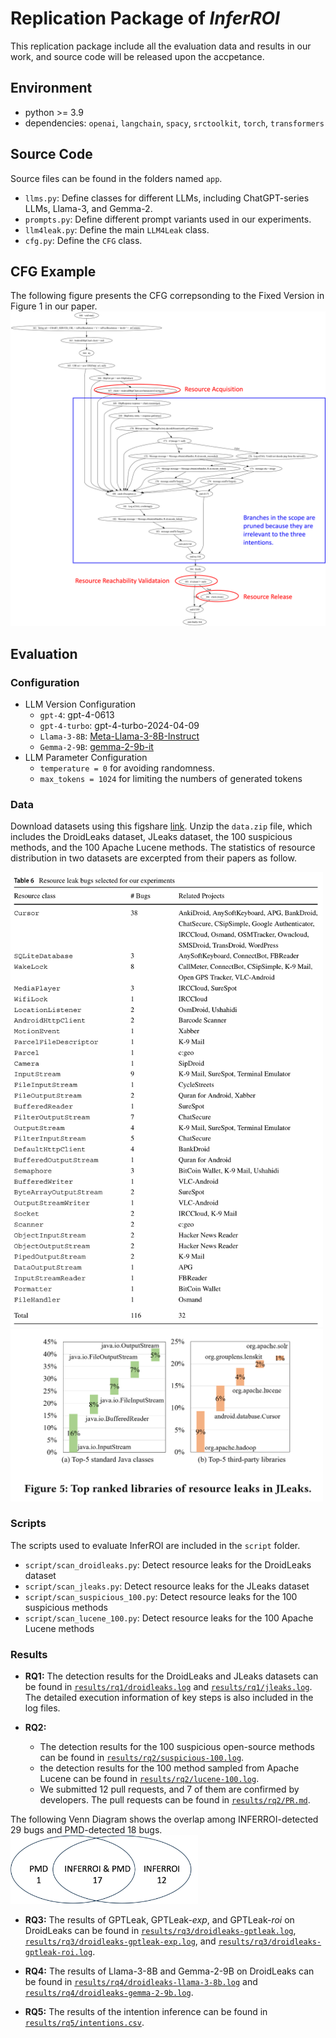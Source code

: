 # Replication Package of *InferROI*
This replication package include all the evaluation data and results in our work, and source code will be released upon the accpetance.





## Environment
- python >= 3.9
- dependencies: `openai`, `langchain`, `spacy`, `srctoolkit`, `torch`, `transformers`

## Source Code
Source files can be found in the folders named `app`.
- `llms.py`: Define classes for different LLMs, including ChatGPT-series LLMs, Llama-3, and Gemma-2.
- `prompts.py`: Define different prompt variants used in our experiments.
- `llm4leak.py`: Define the main `LLM4Leak` class.
- `cfg.py`: Define the `CFG` class.

## CFG Example
The following figure presents the CFG correpsonding to the Fixed Version in Figure 1 in our paper.
<img src="images/cfg.png" alt="CFG" width="800"/>


## Evaluation

### Configuration
- LLM Version Configuration
  - `gpt-4`: gpt-4-0613
  - `gpt-4-turbo`: gpt-4-turbo-2024-04-09
  - `Llama-3-8B`: [Meta-Llama-3-8B-Instruct](https://huggingface.co/meta-llama/Meta-Llama-3-8B-Instruct)
  - `Gemma-2-9B`: [gemma-2-9b-it](https://huggingface.co/google/gemma-2-9b-it)
- LLM Parameter Configuration
  - `temperature = 0` for avoiding randomness.
  - `max_tokens = 1024` for limiting the numbers of generated tokens

### Data
Download datasets using this figshare [link](https://figshare.com/s/6b5623b4d2a18cf1e66e). Unzip the `data.zip` file, which includes the DroidLeaks dataset, JLeaks dataset, the 100 suspicious methods, and the 100 Apache Lucene methods. The statistics of resource distribution in two datasets are excerpted from their papers as follow.

<img src="images/droidleaks.png" alt="DroidLeaks" width="500"/>

<img src="images/jleaks.png" alt="JLeaks" width="500"/>


### Scripts
The scripts used to evaluate InferROI are included in the `script` folder.
- `script/scan_droidleaks.py`: Detect resource leaks for the DroidLeaks dataset
- `script/scan_jleaks.py`: Detect resource leaks for the JLeaks dataset
- `script/scan_suspicious_100.py`: Detect resource leaks for the 100 suspicious methods
- `script/scan_lucene_100.py`: Detect resource leaks for the 100 Apache Lucene methods

### Results
- **RQ1:** The detection results for the DroidLeaks and JLeaks datasets can be found in [`results/rq1/droidleaks.log`](./results/rq1/droidleaks.log) and [`results/rq1/jleaks.log`](./results/rq1/jleaks.log). The detailed execution information of key steps is also included in the log files.

- **RQ2:**
  - The detection results for the 100 suspicious open-source methods can be found in [`results/rq2/suspicious-100.log`](./results/rq2/suspicious-100.log). 
  - the detection results for the 100 method sampled from Apache Lucene can be found in [`results/rq2/lucene-100.log`](./results/rq2/lucene-100.log). 
  - We submitted 12 pull requests, and 7 of them are confirmed by developers. The pull requests can be found in [`results/rq2/PR.md`](./results/rq2/PR.md).

The following Venn Diagram shows the overlap among INFERROI-detected 29 bugs and PMD-detected 18 bugs.
<img src="images/venn.png" alt="Venn" width="300"/>

- **RQ3:** The results of GPTLeak, GPTLeak-*exp*, and GPTLeak-*roi* on DroidLeaks can be found in [`results/rq3/droidleaks-gptleak.log`](./results/rq3/droidleaks-gptleak.log), [`results/rq3/droidleaks-gptleak-exp.log`](./results/rq3/droidleaks-gptleak-exp.log), and [`results/rq3/droidleaks-gptleak-roi.log`](./results/rq3/droidleaks-gptleak-roi.log).

- **RQ4:** The results of Llama-3-8B and Gemma-2-9B on DroidLeaks can be found in [`results/rq4/droidleaks-llama-3-8b.log`](./results/rq4/droidleaks-llama-3-8b.log) and [`results/rq4/droidleaks-gemma-2-9b.log`](./results/rq4/droidleaks-gemma-2-9b.log).

- **RQ5:** The results of the intention inference can be found in [`results/rq5/intentions.csv`](./results/rq5/intentions.csv).
